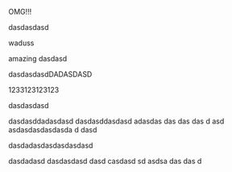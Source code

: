 OMG!!!

dasdasdasd  

waduss

amazing dasdasd

dasdasdasdDADASDASD

1233123123123

dasdasdasd

dasdasddadasdasd
dasdasddasdasd
adasdas das das das d asd asdasdasdasdasda d dasd

dasdadasdasdasdasdasd

dasdadasd
dasdasdasd
dasd
casdasd
sd
asdsa
das
das
d
